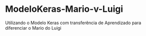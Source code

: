 # ModeloKeras-Mario-v-Luigi
Utilizando o Modelo Keras com transferência de Aprendizado para diferenciar o Mario do Luigi
